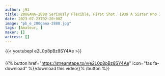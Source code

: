 ```yaml
---
author: j91
title: 200GANA-2888 Seriously Flexible, First Shot. 1939 A Sister Who Is Dissatisfied With Her Boyfriend’s Self-Righteous Sex! The Actor Who Was Hit By The Bruise And Cuteness Said, I Won’t Make You Feel Like That, But It’s Hot Sex! She Who Loves H Accepts It, Forgets Her Camera And Keeps Flirting! Pleasure With Teary-Eyed Irama, A Beautiful Body Shakes With Pleasure And Rolls Up! (Akari Minase)
date: 2023-07-23T02:20:00Z
image: "pb_e_200gana-2888.jpg"
tags: [Amateur, ]
maker: []
actress: []
---
```



{{< youtubepl e2L0p8pBz8SY4Ae >}}
###

{{% button href="https://streamtape.to/v/e2L0p8pBz8SY4Ae" icon="fas fa-download" %}}download this video{{% /button %}}

